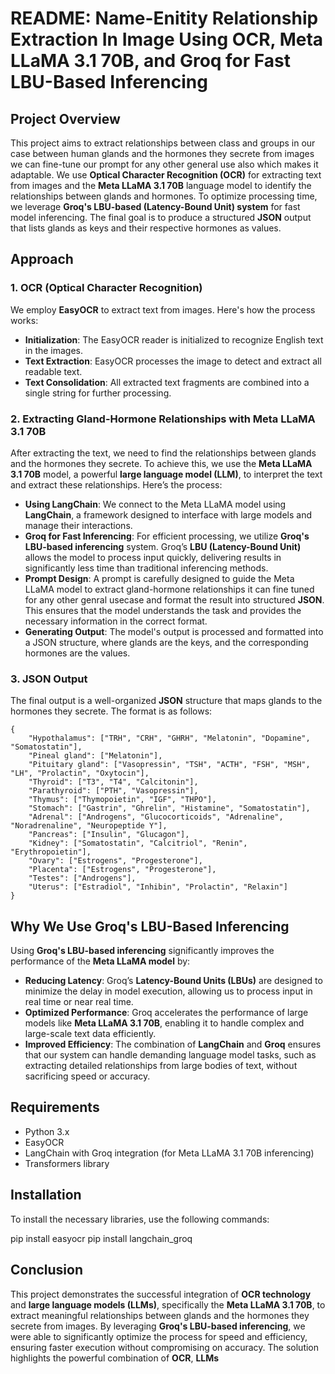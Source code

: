 # README: Name-Enitity Relationship Extraction In Image Using OCR, Meta LLaMA 3.1 70B, and Groq for Fast LBU-Based Inferencing

## Project Overview
This project aims to extract relationships between class and groups in our case between human glands and the hormones they secrete from images we can fine-tune our prompt for any other general use also which makes it adaptable. We use **Optical Character Recognition (OCR)** for extracting text from images and the **Meta LLaMA 3.1 70B** language model to identify the relationships between glands and hormones. To optimize processing time, we leverage **Groq's LBU-based (Latency-Bound Unit) system** for fast model inferencing. The final goal is to produce a structured **JSON** output that lists glands as keys and their respective hormones as values.

## Approach

### 1. OCR (Optical Character Recognition)
We employ **EasyOCR** to extract text from images. Here's how the process works:

- **Initialization**: The EasyOCR reader is initialized to recognize English text in the images.
- **Text Extraction**: EasyOCR processes the image to detect and extract all readable text.
- **Text Consolidation**: All extracted text fragments are combined into a single string for further processing.

### 2. Extracting Gland-Hormone Relationships with Meta LLaMA 3.1 70B
After extracting the text, we need to find the relationships between glands and the hormones they secrete. To achieve this, we use the **Meta LLaMA 3.1 70B** model, a powerful **large language model (LLM)**, to interpret the text and extract these relationships. Here’s the process:

- **Using LangChain**: We connect to the Meta LLaMA model using **LangChain**, a framework designed to interface with large models and manage their interactions.
- **Groq for Fast Inferencing**: For efficient processing, we utilize **Groq's LBU-based inferencing** system. Groq’s **LBU (Latency-Bound Unit)** allows the model to process input quickly, delivering results in significantly less time than traditional inferencing methods.
- **Prompt Design**: A prompt is carefully designed to guide the Meta LLaMA model to extract gland-hormone relationships it can fine tuned for any other genral usecase and format the result into structured **JSON**. This ensures that the model understands the task and provides the necessary information in the correct format.
- **Generating Output**: The model's output is processed and formatted into a JSON structure, where glands are the keys, and the corresponding hormones are the values.

### 3. JSON Output
The final output is a well-organized **JSON** structure that maps glands to the hormones they secrete. The format is as follows:

```
{
    "Hypothalamus": ["TRH", "CRH", "GHRH", "Melatonin", "Dopamine", "Somatostatin"],
    "Pineal gland": ["Melatonin"],
    "Pituitary gland": ["Vasopressin", "TSH", "ACTH", "FSH", "MSH", "LH", "Prolactin", "Oxytocin"],
    "Thyroid": ["T3", "T4", "Calcitonin"],
    "Parathyroid": ["PTH", "Vasopressin"],
    "Thymus": ["Thymopoietin", "IGF", "THPO"],
    "Stomach": ["Gastrin", "Ghrelin", "Histamine", "Somatostatin"],
    "Adrenal": ["Androgens", "Glucocorticoids", "Adrenaline", "Noradrenaline", "Neuropeptide Y"],
    "Pancreas": ["Insulin", "Glucagon"],
    "Kidney": ["Somatostatin", "Calcitriol", "Renin", "Erythropoietin"],
    "Ovary": ["Estrogens", "Progesterone"],
    "Placenta": ["Estrogens", "Progesterone"],
    "Testes": ["Androgens"],
    "Uterus": ["Estradiol", "Inhibin", "Prolactin", "Relaxin"]
}
```
## Why We Use Groq's LBU-Based Inferencing
Using **Groq's LBU-based inferencing** significantly improves the performance of the **Meta LLaMA model** by:

- **Reducing Latency**: Groq’s **Latency-Bound Units (LBUs)** are designed to minimize the delay in model execution, allowing us to process input in real time or near real time.
- **Optimized Performance**: Groq accelerates the performance of large models like **Meta LLaMA 3.1 70B**, enabling it to handle complex and large-scale text data efficiently.
- **Improved Efficiency**: The combination of **LangChain** and **Groq** ensures that our system can handle demanding language model tasks, such as extracting detailed relationships from large bodies of text, without sacrificing speed or accuracy.

## Requirements
- Python 3.x
- EasyOCR
- LangChain with Groq integration (for Meta LLaMA 3.1 70B inferencing)
- Transformers library

## Installation
To install the necessary libraries, use the following commands:

pip install easyocr
pip install langchain_groq

## Conclusion
This project demonstrates the successful integration of **OCR technology** and **large language models (LLMs)**, specifically the **Meta LLaMA 3.1 70B**, to extract meaningful relationships between glands and the hormones they secrete from images. By leveraging **Groq's LBU-based inferencing**, we were able to significantly optimize the process for speed and efficiency, ensuring faster execution without compromising on accuracy.
The solution highlights the powerful combination of **OCR**, **LLMs** 
